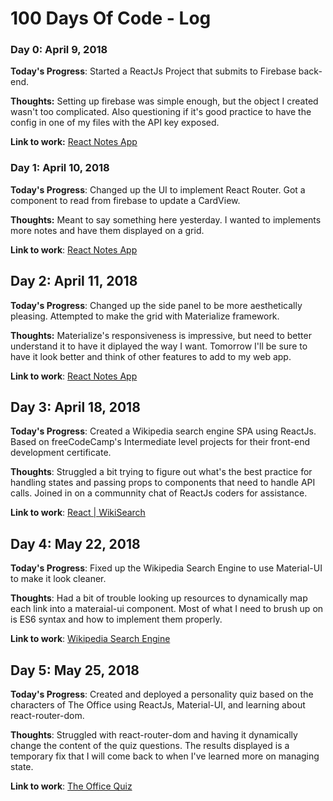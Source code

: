 # 100 Days Of Code - Log

### Day 0: April 9, 2018

**Today's Progress**: Started a ReactJs Project that submits to Firebase back-end.

**Thoughts:** Setting up firebase was simple enough, but the object I created wasn't too complicated. Also questioning
if it's good practice to have the config in one of my files with the API key exposed.

**Link to work:** [React Notes App](https://github.com/bhenriquez8/react-todo)

### Day 1: April 10, 2018

**Today's Progress**: Changed up the UI to implement React Router. Got a component to read from firebase to update a
CardView.

**Thoughts:** Meant to say something here yesterday. I wanted to implements more notes and have them displayed on a
grid.

**Link to work**: [React Notes
App](https://github.com/bhenriquez8/react-todo/commit/2899c33abe37f524cc7d13d26bc51a3a80000116#diff-25d902c24283ab8cfbac54dfa101ad31)


## Day 2: April 11, 2018

**Today's Progress**: Changed up the side panel to be more aesthetically pleasing. Attempted to make the grid with
Materialize framework.

**Thoughts:** Materialize's responsiveness is impressive, but need to better understand it to have it diplayed the way I
want. Tomorrow I'll be sure to have it look better and think of other features to add to my web app.

**Link to work**: [React Notes
App](https://github.com/bhenriquez8/react-todo/commit/b358c4ff2a92d2382f4f31d881fe3ed6cd407154)

## Day 3: April 18, 2018

**Today's Progress**: Created a Wikipedia search engine SPA using ReactJs. Based on freeCodeCamp's Intermediate level
projects for their front-end development certificate.

**Thoughts**: Struggled a bit trying to figure out what's the best practice for handling states and passing props to
components that need to handle API calls. Joined in on a communnity chat of ReactJs coders for assistance.

**Link to work**: [React | WikiSearch](https://github.com/bhenriquez8/wikisearch)

## Day 4: May 22, 2018

**Today's Progress**: Fixed up the Wikipedia Search Engine to use
Material-UI to make it look cleaner.

**Thoughts**: Had a bit of trouble looking up resources to dynamically map
each link into a materaial-ui component. Most of what I need to brush up on
is ES6 syntax and how to implement them properly.

**Link to work**: [Wikipedia Search Engine](https://bhenriquez8.github.io/wikisearch)

## Day 5: May 25, 2018

**Today's Progress**: Created and deployed a personality quiz based on the
characters of The Office using ReactJs, Material-UI, and learning about
react-router-dom.

**Thoughts**: Struggled with react-router-dom and having it dynamically
change the content of the quiz questions. The results displayed is a
temporary fix that I will come back to when I've learned more on managing
state.

**Link to work**: [The Office Quiz](https://officequiz-ec917.firebaseapp.com)
